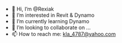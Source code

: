 - 👋 Hi, I’m @Rexiak
- 👀 I’m interested in Revit & Dynamo
- 🌱 I’m currently learning Dynamo
- 💞️ I’m looking to collaborate on ...
- 📫 How to reach me: kla_4787@yahoo.com

<!---
Rexiak/Rexiak is a ✨ special ✨ repository because its `README.md` (this file) appears on your GitHub profile.
You can click the Preview link to take a look at your changes.
--->
